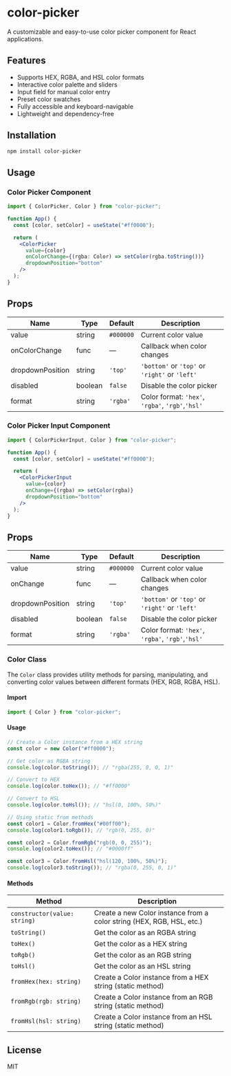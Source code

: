 # color-picker

A customizable and easy-to-use color picker component for React applications.

## Features

- Supports HEX, RGBA, and HSL color formats
- Interactive color palette and sliders
- Input field for manual color entry
- Preset color swatches
- Fully accessible and keyboard-navigable
- Lightweight and dependency-free

## Installation

```bash
npm install color-picker
```

## Usage

### Color Picker Component

```jsx
import { ColorPicker, Color } from "color-picker";

function App() {
  const [color, setColor] = useState("#ff0000");

  return (
    <ColorPicker
      value={color}
      onColorChange={(rgba: Color) => setColor(rgba.toString())}
      dropdownPosition="bottom"
    />
  );
}
```

## Props

| Name             | Type    | Default   | Description                                      |
| ---------------- | ------- | --------- | ------------------------------------------------ |
| value            | string  | `#000000` | Current color value                              |
| onColorChange    | func    | —         | Callback when color changes                      |
| dropdownPosition | string  | `'top'`   | `'bottom'` or `'top'` or `'right'` or `'left'`   |
| disabled         | boolean | `false`   | Disable the color picker                         |
| format           | string  | `'rgba'`  | Color format: `'hex'`, `'rgba'`, `'rgb'`,`'hsl'` |

### Color Picker Input Component

```jsx
import { ColorPickerInput, Color } from "color-picker";

function App() {
  const [color, setColor] = useState("#ff0000");

  return (
    <ColorPickerInput
      value={color}
      onChange={(rgba) => setColor(rgba)}
      dropdownPosition="bottom"
    />
  );
}
```

## Props

| Name             | Type    | Default   | Description                                      |
| ---------------- | ------- | --------- | ------------------------------------------------ |
| value            | string  | `#000000` | Current color value                              |
| onChange         | func    | —         | Callback when color changes                      |
| dropdownPosition | string  | `'top'`   | `'bottom'` or `'top'` or `'right'` or `'left'`   |
| disabled         | boolean | `false`   | Disable the color picker                         |
| format           | string  | `'rgba'`  | Color format: `'hex'`, `'rgba'`, `'rgb'`,`'hsl'` |

### Color Class

The `Color` class provides utility methods for parsing, manipulating, and converting color values between different formats (HEX, RGB, RGBA, HSL).

#### Import

```js
import { Color } from "color-picker";
```

#### Usage

```js
// Create a Color instance from a HEX string
const color = new Color("#ff0000");

// Get color as RGBA string
console.log(color.toString()); // "rgba(255, 0, 0, 1)"

// Convert to HEX
console.log(color.toHex()); // "#ff0000"

// Convert to HSL
console.log(color.toHsl()); // "hsl(0, 100%, 50%)"
```

```js
// Using static from methods
const color1 = Color.fromHex("#00ff00");
console.log(color1.toRgb()); // "rgb(0, 255, 0)"

const color2 = Color.fromRgb("rgb(0, 0, 255)");
console.log(color2.toHex()); // "#0000ff"

const color3 = Color.fromHsl("hsl(120, 100%, 50%)");
console.log(color3.toString()); // "rgba(0, 255, 0, 1)"
```

#### Methods

| Method                       | Description                                                           |
| ---------------------------- | --------------------------------------------------------------------- |
| `constructor(value: string)` | Create a new Color instance from a color string (HEX, RGB, HSL, etc.) |
| `toString()`                 | Get the color as an RGBA string                                       |
| `toHex()`                    | Get the color as a HEX string                                         |
| `toRgb()`                    | Get the color as an RGB string                                        |
| `toHsl()`                    | Get the color as an HSL string                                        |
| `fromHex(hex: string)`       | Create a Color instance from a HEX string (static method)             |
| `fromRgb(rgb: string)`       | Create a Color instance from an RGB string (static method)            |
| `fromHsl(hsl: string)`       | Create a Color instance from an HSL string (static method)            |


## License

MIT

